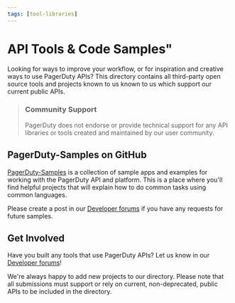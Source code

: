 ```yaml
---
tags: [tool-libraries]
---
```


# API Tools & Code Samples"

Looking for ways to improve your workflow, or for inspiration and creative ways to use PagerDuty APIs? This directory contains all third-party open source tools and projects known to us known to us which support our current public APIs.

<!-- theme:info -->
> ### Community Support
> PagerDuty does not endorse or provide technical support for any API libraries or tools created and maintained by our user community.

## PagerDuty-Samples on GitHub
[PagerDuty-Samples](https://github.com/PagerDuty-Samples/) is a collection of sample apps and examples for working with the PagerDuty API and platform. This is a place where  you'll find helpful projects that will explain how to do common tasks using common languages.

Please create a post in our [Developer forums](https://community.pagerduty.com/forum/c/developer) if you have any requests for future samples.

## Get Involved

Have you built any tools that use PagerDuty APIs? Let us know in our [Developer forums](https://community.pagerduty.com/forum/c/developer)!

We're always happy to add new projects to our directory. Please note that all submissions must support or rely on current, non-deprecated, public APIs to be included in the directory.